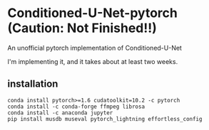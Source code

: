 # Conditioned-U-Net-pytorch (Caution: Not Finished!!)
An unofficial pytorch implementation of Conditioned-U-Net

I'm implementing it, and it takes about at least two weeks.

## installation

```
conda install pytorch>=1.6 cudatoolkit=10.2 -c pytorch
conda install -c conda-forge ffmpeg librosa
conda install -c anaconda jupyter
pip install musdb museval pytorch_lightning effortless_config

```

